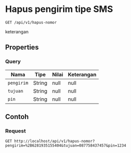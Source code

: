 # Hapus pengirim tipe SMS
```http
GET /api/v1/hapus-nomor
```
keterangan
## Properties
### Query
Nama | Tipe | Nilai | Keterangan
--- | --- | --- | ---
<code>pengirim</code> | String | null | null
<code>tujuan</code> | String | null | null
<code>pin</code> | String | null | null
## Contoh
### Request
```http
GET http://localhost/api/v1/hapus-nomor?pengirim=%2B6281935155404&tujuan=087758437457&pin=1234


```

